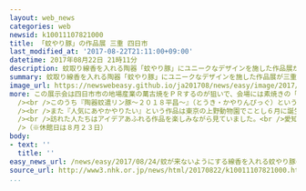 ```yaml
---
layout: web_news
categories: web
newsid: k10011107821000
title: 「蚊やり豚」の作品展 三重 四日市
last_modified_at: '2017-08-22T21:11:00+09:00'
datetime: 2017年08月22日 21時11分
description: 蚊取り線香を入れる陶器「蚊やり豚」にユニークなデザインを施した作品展が三重県四日市市で開かれています。
summary: 蚊取り線香を入れる陶器「蚊やり豚」にユニークなデザインを施した作品展が三重県四日市市で開かれています。
image_url: https://newswebeasy.github.io/ja201708/news/easy/image/2017/08/24/k10011107821000.jpg
more: この展示会は四日市市の地場産業の萬古焼をＰＲするのが狙いで、会場には素焼きの「蚊やり豚」に全国の応募者がさまざまなデザインを施した作品５０点余りが展示されています。<br
  /><br />このうち『陶器蚊遣リン豚～２０１８平昌～』（とうき・かやりんぴっぐ）という作品は来年、韓国で行われるピョンチャンオリンピックのマスコットのトラをイメージした白黒のもようになっています。<br
  /><br />また『人気にあやかやりたい』という作品は東京の上野動物園でことし６月に誕生したパンダの赤ちゃんをモチーフに、耳や目の周りが黒く塗られています。<br
  /><br />訪れた人たちはアイデアあふれる作品を楽しみながら見ていました。<br />愛知県から訪れた３６歳の男性は「どれもよくできていて感心しました。お気に入りの作品がたくさんありすぎて、しぼりきれません」と話していました。この作品展は四日市市の「じばさん三重」で来月３日まで開かれています。<br
  />（※休館日は８月２３日）
body:
- text: ''
  title: ''
easy_news_url: /news/easy/2017/08/24/蚊が来ないようにする線香を入れる蚊やり豚の展覧会/
source_url: http://www3.nhk.or.jp/news/html/20170822/k10011107821000.html
...
```

